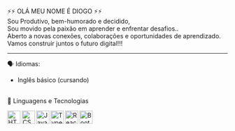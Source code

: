 ⚡⚡ OLÁ MEU NOME É DIOGO ⚡⚡
<br>
Sou Produtivo, bem-humorado e decidido, 
<br>
Sou movido pela paixão em aprender e enfrentar desafios.. 
<br>
Aberto a novas conexões, colaborações e oportunidades de aprendizado. 
<br>
Vamos construir juntos o futuro digital!!!



<hr>


🗣 Idiomas:

- Inglês básico (cursando)
<br>
🤖 Linguagens e Tecnologias

<a target="_blank" rel="noopener noreferrer nofollow" href="https://camo.githubusercontent.com/ebe0d1c7160f3845c251ae204ba90b58c8106a0a0e31abc61405c7359e00ca38/68747470733a2f2f63646e2e6a7364656c6976722e6e65742f67682f64657669636f6e732f64657669636f6e406c61746573742f69636f6e732f68746d6c352f68746d6c352d6f726967696e616c2e737667"><img align="left" alt="HTML" title="HTML" width="30px" src="https://camo.githubusercontent.com/ebe0d1c7160f3845c251ae204ba90b58c8106a0a0e31abc61405c7359e00ca38/68747470733a2f2f63646e2e6a7364656c6976722e6e65742f67682f64657669636f6e732f64657669636f6e406c61746573742f69636f6e732f68746d6c352f68746d6c352d6f726967696e616c2e737667" data-canonical-src="https://cdn.jsdelivr.net/gh/devicons/devicon@latest/icons/html5/html5-original.svg" style="max-width: 100%;"></a>
      
<a target="_blank" rel="noopener noreferrer nofollow" href="https://camo.githubusercontent.com/693dc250d1c982bee56e759187ec3612558051fc57b8ea31146d6138871357aa/68747470733a2f2f63646e2e6a7364656c6976722e6e65742f67682f64657669636f6e732f64657669636f6e406c61746573742f69636f6e732f637373332f637373332d6f726967696e616c2e737667"><img align="left" alt="CSS" title="CSS" width="30px" src="https://camo.githubusercontent.com/693dc250d1c982bee56e759187ec3612558051fc57b8ea31146d6138871357aa/68747470733a2f2f63646e2e6a7364656c6976722e6e65742f67682f64657669636f6e732f64657669636f6e406c61746573742f69636f6e732f637373332f637373332d6f726967696e616c2e737667" data-canonical-src="https://cdn.jsdelivr.net/gh/devicons/devicon@latest/icons/css3/css3-original.svg" style="max-width: 100%;"></a>

<a target="_blank" rel="noopener noreferrer nofollow" href="https://camo.githubusercontent.com/9e8b3af8a098a645ed25b96b0cf1912032b0bd7bb20b843213b8b5325ee75d24/68747470733a2f2f63646e2e6a7364656c6976722e6e65742f67682f64657669636f6e732f64657669636f6e406c61746573742f69636f6e732f6a6176617363726970742f6a6176617363726970742d6f726967696e616c2e737667"><img align="left" alt="JavaScript" title="JavaScript" width="30px" src="https://camo.githubusercontent.com/9e8b3af8a098a645ed25b96b0cf1912032b0bd7bb20b843213b8b5325ee75d24/68747470733a2f2f63646e2e6a7364656c6976722e6e65742f67682f64657669636f6e732f64657669636f6e406c61746573742f69636f6e732f6a6176617363726970742f6a6176617363726970742d6f726967696e616c2e737667" data-canonical-src="https://cdn.jsdelivr.net/gh/devicons/devicon@latest/icons/javascript/javascript-original.svg" style="max-width: 100%;"></a>

<a target="_blank" rel="noopener noreferrer nofollow" href="https://camo.githubusercontent.com/f99a2a0a1155e5f2b7276ee8533a602c2b34e59e8d03c44c48fc4442660e9752/68747470733a2f2f63646e2e6a7364656c6976722e6e65742f67682f64657669636f6e732f64657669636f6e406c61746573742f69636f6e732f747970657363726970742f747970657363726970742d6f726967696e616c2e737667"><img align="left" alt="TypeScript" title="TypeScript" width="30px" src="https://camo.githubusercontent.com/f99a2a0a1155e5f2b7276ee8533a602c2b34e59e8d03c44c48fc4442660e9752/68747470733a2f2f63646e2e6a7364656c6976722e6e65742f67682f64657669636f6e732f64657669636f6e406c61746573742f69636f6e732f747970657363726970742f747970657363726970742d6f726967696e616c2e737667" data-canonical-src="https://cdn.jsdelivr.net/gh/devicons/devicon@latest/icons/typescript/typescript-original.svg" style="max-width: 100%;"></a>

<a target="_blank" rel="noopener noreferrer nofollow" href="https://camo.githubusercontent.com/e6fea164cfe9373591d8b46fd2abd05c3d74f3f400adf9b5946a47fc3eac4e13/68747470733a2f2f63646e2e6a7364656c6976722e6e65742f67682f64657669636f6e732f64657669636f6e406c61746573742f69636f6e732f72656163742f72656163742d6f726967696e616c2e737667"><img align="left" alt="React" title="React" width="30px" src="https://camo.githubusercontent.com/e6fea164cfe9373591d8b46fd2abd05c3d74f3f400adf9b5946a47fc3eac4e13/68747470733a2f2f63646e2e6a7364656c6976722e6e65742f67682f64657669636f6e732f64657669636f6e406c61746573742f69636f6e732f72656163742f72656163742d6f726967696e616c2e737667" data-canonical-src="https://cdn.jsdelivr.net/gh/devicons/devicon@latest/icons/react/react-original.svg" style="max-width: 100%;"></a>

<a target="_blank" rel="noopener noreferrer nofollow" href="https://camo.githubusercontent.com/0b6fa85b87e7d8b75366a743b09303de183df3d24f4270b296aaa6245ba6057c/68747470733a2f2f63646e2e6a7364656c6976722e6e65742f67682f64657669636f6e732f64657669636f6e406c61746573742f69636f6e732f626f6f7473747261702f626f6f7473747261702d6f726967696e616c2e737667"><img align="left" alt="Bootstrap" title="Bootstrap" width="30px" src="https://camo.githubusercontent.com/0b6fa85b87e7d8b75366a743b09303de183df3d24f4270b296aaa6245ba6057c/68747470733a2f2f63646e2e6a7364656c6976722e6e65742f67682f64657669636f6e732f64657669636f6e406c61746573742f69636f6e732f626f6f7473747261702f626f6f7473747261702d6f726967696e616c2e737667" data-canonical-src="https://cdn.jsdelivr.net/gh/devicons/devicon@latest/icons/bootstrap/bootstrap-original.svg" style="max-width: 100%;"></a>

